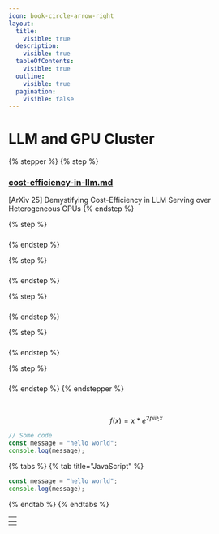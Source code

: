```yaml
---
icon: book-circle-arrow-right
layout:
  title:
    visible: true
  description:
    visible: true
  tableOfContents:
    visible: true
  outline:
    visible: true
  pagination:
    visible: false
---
```


# LLM and GPU Cluster



{% stepper %}
{% step %}
### [cost-efficiency-in-llm.md](cost-efficiency-in-llm.md "mention")

\[ArXiv 25] Demystifying Cost-Efficiency in LLM Serving over Heterogeneous GPUs
{% endstep %}

{% step %}
###


{% endstep %}

{% step %}
###


{% endstep %}

{% step %}
###


{% endstep %}

{% step %}
###


{% endstep %}

{% step %}
###


{% endstep %}
{% endstepper %}



##

<img alt="" class="gitbook-drawing">

$$
f(x) = x * e^{2 pi i \xi x}
$$

```javascript
// Some code
const message = "hello world";
console.log(message);
```

{% tabs %}
{% tab title="JavaScript" %}
```javascript
const message = "hello world";
console.log(message);
```
{% endtab %}
{% endtabs %}

<table data-view="cards"><thead><tr><th></th></tr></thead><tbody><tr><td></td></tr></tbody></table>
